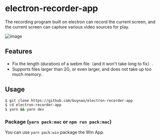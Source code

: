 # electron-recorder-app

The recording program built on electron can record the current screen, and the current screen can capture various video sources for play.

![image](https://user-images.githubusercontent.com/11701966/149653517-dca4b0f7-4721-4541-b644-2d1c7c22450f.png)


## Features
- Fix the length (duration) of a webm file（and it won't take long to fix）.
- Supports files larger than 2G, or even larger, and does not take up too much memory.


## Usage
```sh
$ git clone https://github.com/buynao/electron-recorder-app
$ cd electron-recorder-app
$ yarn && yarn dev
```

### Package (`yarn pack:mac` or `npm run pack:mac`)

You can use `yarn pack:win` package the Win App.

